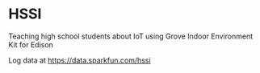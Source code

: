# HSSI

Teaching high school students about IoT using Grove Indoor Environment Kit for Edison

Log data at https://data.sparkfun.com/hssi

